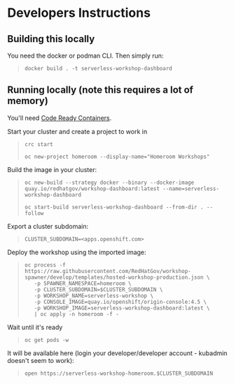 # Developers Instructions
## Building this locally
You need the docker or podman CLI. Then simply run:
> `docker build . -t serverless-workshop-dashboard`

## Running locally (note this requires a lot of memory)
You'll need [Code Ready Containers](https://cloud.redhat.com/openshift/install/crc/installer-provisioned).

Start your cluster and create a project to work in
> `crc start`
> 
> `oc new-project homeroom --display-name="Homeroom Workshops"`

Build the image in your cluster: 
> `oc new-build --strategy docker --binary --docker-image quay.io/redhatgov/workshop-dashboard:latest --name=serverless-workshop-dashboard`
> 
> `oc start-build serverless-workshop-dashboard --from-dir . --follow`

Export a cluster subdomain:
> `CLUSTER_SUBDOMAIN=<apps.openshift.com>`

Deploy the workshop using the imported image:
> ```
> oc process -f https://raw.githubusercontent.com/RedHatGov/workshop-spawner/develop/templates/hosted-workshop-production.json \
>    -p SPAWNER_NAMESPACE=homeroom \
>    -p CLUSTER_SUBDOMAIN=$CLUSTER_SUBDOMAIN \
>    -p WORKSHOP_NAME=serverless-workshop \
>    -p CONSOLE_IMAGE=quay.io/openshift/origin-console:4.5 \
>    -p WORKSHOP_IMAGE=serverless-workshop-dashboard:latest \
>    | oc apply -n homeroom -f -
> ```

Wait until it's ready
> `oc get pods -w`

It will be available here (login your developer/developer account - kubadmin doesn't seem to work):
> `open https://serverless-workshop-homeroom.$CLUSTER_SUBDOMAIN`
